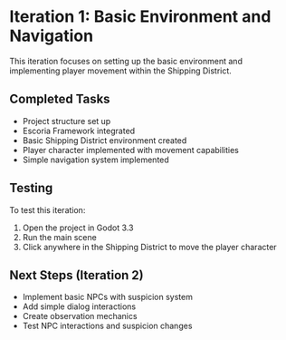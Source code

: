 # Iteration 1: Basic Environment and Navigation

This iteration focuses on setting up the basic environment and implementing player movement within the Shipping District.

## Completed Tasks

- Project structure set up
- Escoria Framework integrated
- Basic Shipping District environment created
- Player character implemented with movement capabilities
- Simple navigation system implemented

## Testing

To test this iteration:
1. Open the project in Godot 3.3
2. Run the main scene
3. Click anywhere in the Shipping District to move the player character

## Next Steps (Iteration 2)

- Implement basic NPCs with suspicion system
- Add simple dialog interactions
- Create observation mechanics
- Test NPC interactions and suspicion changes
